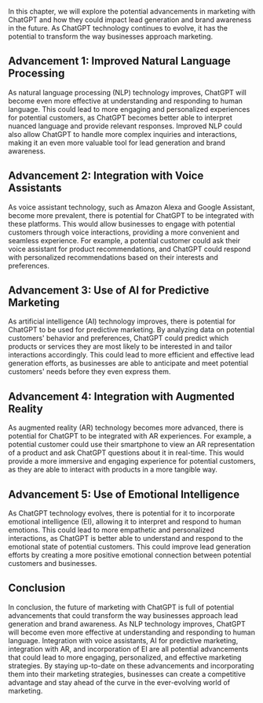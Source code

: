 

In this chapter, we will explore the potential advancements in marketing with ChatGPT and how they could impact lead generation and brand awareness in the future. As ChatGPT technology continues to evolve, it has the potential to transform the way businesses approach marketing.

Advancement 1: Improved Natural Language Processing
---------------------------------------------------

As natural language processing (NLP) technology improves, ChatGPT will become even more effective at understanding and responding to human language. This could lead to more engaging and personalized experiences for potential customers, as ChatGPT becomes better able to interpret nuanced language and provide relevant responses. Improved NLP could also allow ChatGPT to handle more complex inquiries and interactions, making it an even more valuable tool for lead generation and brand awareness.

Advancement 2: Integration with Voice Assistants
------------------------------------------------

As voice assistant technology, such as Amazon Alexa and Google Assistant, become more prevalent, there is potential for ChatGPT to be integrated with these platforms. This would allow businesses to engage with potential customers through voice interactions, providing a more convenient and seamless experience. For example, a potential customer could ask their voice assistant for product recommendations, and ChatGPT could respond with personalized recommendations based on their interests and preferences.

Advancement 3: Use of AI for Predictive Marketing
-------------------------------------------------

As artificial intelligence (AI) technology improves, there is potential for ChatGPT to be used for predictive marketing. By analyzing data on potential customers' behavior and preferences, ChatGPT could predict which products or services they are most likely to be interested in and tailor interactions accordingly. This could lead to more efficient and effective lead generation efforts, as businesses are able to anticipate and meet potential customers' needs before they even express them.

Advancement 4: Integration with Augmented Reality
-------------------------------------------------

As augmented reality (AR) technology becomes more advanced, there is potential for ChatGPT to be integrated with AR experiences. For example, a potential customer could use their smartphone to view an AR representation of a product and ask ChatGPT questions about it in real-time. This would provide a more immersive and engaging experience for potential customers, as they are able to interact with products in a more tangible way.

Advancement 5: Use of Emotional Intelligence
--------------------------------------------

As ChatGPT technology evolves, there is potential for it to incorporate emotional intelligence (EI), allowing it to interpret and respond to human emotions. This could lead to more empathetic and personalized interactions, as ChatGPT is better able to understand and respond to the emotional state of potential customers. This could improve lead generation efforts by creating a more positive emotional connection between potential customers and businesses.

Conclusion
----------

In conclusion, the future of marketing with ChatGPT is full of potential advancements that could transform the way businesses approach lead generation and brand awareness. As NLP technology improves, ChatGPT will become even more effective at understanding and responding to human language. Integration with voice assistants, AI for predictive marketing, integration with AR, and incorporation of EI are all potential advancements that could lead to more engaging, personalized, and effective marketing strategies. By staying up-to-date on these advancements and incorporating them into their marketing strategies, businesses can create a competitive advantage and stay ahead of the curve in the ever-evolving world of marketing.
